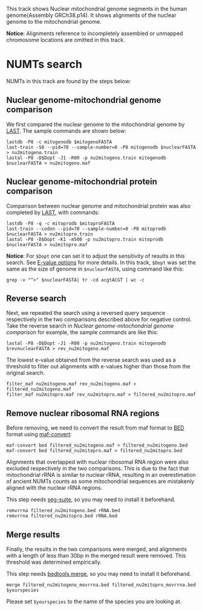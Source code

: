 This track shows Nuclear mitochondrial genome segments in the human genome(Assembly GRCh38.p14). It shows alignments of the nuclear genome to the mitochondrial genome.

**Notice**: Alignments reference to incompletely assembled or unmapped chromosome locations are omitted in this track.

# NUMTs search
NUMTs in this track are found by the steps below:

## Nuclear genome-mitochondrial genome comparison
We first compared the nuclear genome to the mitochondrial genome by [LAST][]. The sample commands are shown below:

    lastdb -P8 -c mitogenodb $mitogenoFASTA
    last-train -S0 --pid=70 --sample-number=0 -P8 mitogenodb $nuclearFASTA > nu2mitogeno.train
    lastal -P8 -D$Dopt -J1 -R00 -p nu2mitogeno.train mitogenodb $nuclearFASTA > nu2mitogeno.maf

## Nuclear genome-mitochondrial protein comparison
Comparison between nuclear genome and mitochondrial protein was also completed by [LAST][], with commands:

    lastdb -P8 -q -c mitoprodb $mitoproFASTA
    last-train --codon --pid=70 --sample-number=0 -P8 mitoprodb $nuclearFASTA > nu2mitopro.train
    lastal -P8 -D$Dopt -K1 -m500 -p nu2mitopro.train mitoprodb $nuclearFASTA > nu2mitopro.maf

**Notice**: For `$Dopt` one can set it to adjust the sensitivity of results in this search. See [E-value options][] for more details. In this track, `$Dopt` was set the same as the size of genome in `$nuclearFASTA`, using command like this:

    grep -v "^>" $nuclearFASTA| tr -cd acgtACGT | wc -c

## Reverse search
Next, we repeated the search using a reversed query sequence respectively in the two comparisons described above for negative control. Take the reverse search in *Nuclear genome-mitochondrial genome comparison* for example, the sample commands are like this:

    lastal -P8 -D$Dopt -J1 -R00 -p nu2mitogeno.train mitogenodb $revnuclearFASTA > rev_nu2mitogeno.maf 

The lowest e-value obtained from the reverse search was used as a threshold to filter out alignments with e-values higher than those from the original search.

    filter_maf nu2mitogeno.maf rev_nu2mitogeno.maf > filtered_nu2mitogeno.maf
    filter_maf nu2mitopro.maf rev_nu2mitopro.maf > filtered_nu2mitopro.maf

## Remove nuclear ribosomal RNA regions
Before removing, we need to convert the result from maf format to [BED] format using [maf-convert]:

    maf-convert bed filtered_nu2mitogeno.maf > filtered_nu2mitogeno.bed
    maf-convert bed filtered_nu2mitopro.maf > filtered_nu2mitopro.bed


Alignments that overlapped with nuclear ribosomal RNA region were also excluded respectively in the two comparisons. This is due to the fact that mitochondrial rRNA is similar to nuclear rRNA, resulting in an overestimation of ancient NUMTs counts as some mitochondrial sequences are mistakenly aligned with the nuclear rRNA regions.

This step needs [seg-suite][], so you may need to install it beforehand.

    remvrrna filtered_nu2mitogeno.bed rRNA.bed
    remvrrna filtered_nu2mitopro.bed rRNA.bed

## Merge results 
Finally, the results in the two comparisons were merged, and alignments with a length of less than 30bp in the merged result were removed. This threshold was determined empirically.

This step needs [bedtools merge][], so you may need to install it beforehand.

    merge filtered_nu2mitogeno_movrrna.bed filtered_nu2mitopro_movrrna.bed $yourspecies 

Please set `$yourspecies` to the name of the species you are looking at.


[LAST]: https://gitlab.com/mcfrith/last/-/tree/main?ref_type=heads
[E-value options]: https://gitlab.com/mcfrith/last/-/blob/main/doc/lastal.rst?ref_type=heads
[BED]: https://genome.ucsc.edu/FAQ/FAQformat.html#format1
[maf-convert]: https://gitlab.com/mcfrith/last/-/blob/main/doc/maf-convert.rst?ref_type=heads
[seg-suite]: https://github.com/mcfrith/seg-suite
[bedtools merge]: https://bedtools.readthedocs.io/en/latest/content/tools/merge.html
